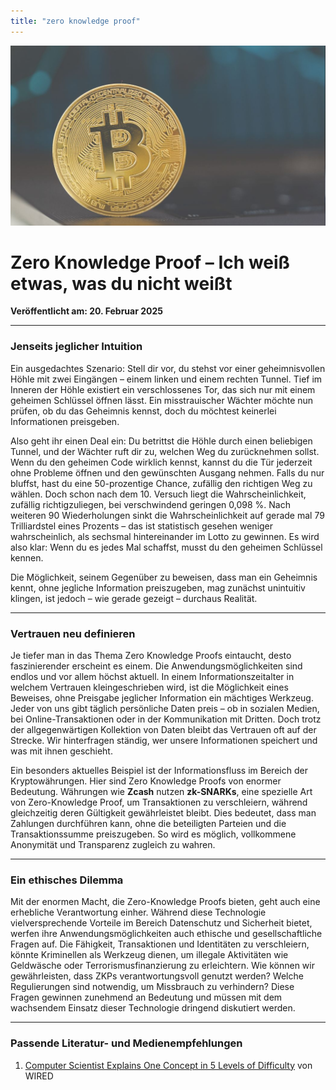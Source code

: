 ```yaml
---
title: "zero knowledge proof"
---
```


![Blogbild](/assets/cover-images/Artikel-11.jpg)

# Zero Knowledge Proof – Ich weiß etwas, was du nicht weißt

**Veröffentlicht am: 20. Februar 2025**

---

### Jenseits jeglicher Intuition

Ein ausgedachtes Szenario: Stell dir vor, du stehst vor einer geheimnisvollen Höhle mit zwei Eingängen – einem linken und einem rechten Tunnel. Tief im Inneren der Höhle existiert ein verschlossenes Tor, das sich nur mit einem geheimen Schlüssel öffnen lässt. Ein misstrauischer Wächter möchte nun prüfen, ob du das Geheimnis kennst, doch du möchtest keinerlei Informationen preisgeben.

Also geht ihr einen Deal ein: Du betrittst die Höhle durch einen beliebigen Tunnel, und der Wächter ruft dir zu, welchen Weg du zurücknehmen sollst. Wenn du den geheimen Code wirklich kennst, kannst du die Tür jederzeit ohne Probleme öffnen und den gewünschten Ausgang nehmen. Falls du nur bluffst, hast du eine 50-prozentige Chance, zufällig den richtigen Weg zu wählen. Doch schon nach dem 10. Versuch liegt die Wahrscheinlichkeit, zufällig richtigzuliegen, bei verschwindend geringen 0,098 %. Nach weiteren 90 Wiederholungen sinkt die Wahrscheinlichkeit auf gerade mal 79 Trilliardstel eines Prozents – das ist statistisch gesehen weniger wahrscheinlich, als sechsmal hintereinander im Lotto zu gewinnen. Es wird also klar: Wenn du es jedes Mal schaffst, musst du den geheimen Schlüssel kennen.

Die Möglichkeit, seinem Gegenüber zu beweisen, dass man ein Geheimnis kennt, ohne jegliche Information preiszugeben, mag zunächst unintuitiv klingen, ist jedoch – wie gerade gezeigt – durchaus Realität.

---

### Vertrauen neu definieren

Je tiefer man in das Thema Zero Knowledge Proofs eintaucht, desto faszinierender erscheint es einem. Die Anwendungsmöglichkeiten sind endlos und vor allem höchst aktuell. In einem Informationszeitalter in welchem Vertrauen kleingeschrieben wird, ist die Möglichkeit eines Beweises, ohne Preisgabe jeglicher Information ein mächtiges Werkzeug. Jeder von uns gibt täglich persönliche Daten preis – ob in sozialen Medien, bei Online-Transaktionen oder in der Kommunikation mit Dritten. Doch trotz der allgegenwärtigen Kollektion von Daten bleibt das Vertrauen oft auf der Strecke. Wir hinterfragen ständig, wer unsere Informationen speichert und was mit ihnen geschieht.

Ein besonders aktuelles Beispiel ist der Informationsfluss im Bereich der Kryptowährungen. Hier sind Zero Knowledge Proofs von enormer Bedeutung. Währungen wie **Zcash** nutzen **zk-SNARKs**, eine spezielle Art von Zero-Knowledge Proof, um Transaktionen zu verschleiern, während gleichzeitig deren Gültigkeit gewährleistet bleibt. Dies bedeutet, dass man Zahlungen durchführen kann, ohne die beteiligten Parteien und die Transaktionssumme preiszugeben. So wird es möglich, vollkommene Anonymität und Transparenz zugleich zu wahren.

---

### Ein ethisches Dilemma

Mit der enormen Macht, die Zero-Knowledge Proofs bieten, geht auch eine erhebliche Verantwortung einher. Während diese Technologie vielversprechende Vorteile im Bereich Datenschutz und Sicherheit bietet, werfen ihre Anwendungsmöglichkeiten auch ethische und gesellschaftliche Fragen auf. Die Fähigkeit, Transaktionen und Identitäten zu verschleiern, könnte Kriminellen als Werkzeug dienen, um illegale Aktivitäten wie Geldwäsche oder Terrorismusfinanzierung zu erleichtern. Wie können wir gewährleisten, dass ZKPs verantwortungsvoll genutzt werden? Welche Regulierungen sind notwendig, um Missbrauch zu verhindern? Diese Fragen gewinnen zunehmend an Bedeutung und müssen mit dem wachsendem Einsatz dieser Technologie dringend diskutiert werden.

---

### Passende Literatur- und Medienempfehlungen

1. [Computer Scientist Explains One Concept in 5 Levels of Difficulty](https://www.youtube.com/watch?v=fOGdb1CTu5c) von WIRED
